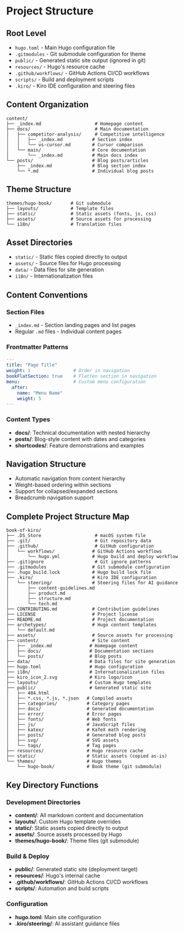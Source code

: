 # Project Structure

## Root Level
- `hugo.toml` - Main Hugo configuration file
- `.gitmodules` - Git submodule configuration for theme
- `public/` - Generated static site output (ignored in git)
- `resources/` - Hugo's resource cache
- `.github/workflows/` - GitHub Actions CI/CD workflows
- `scripts/` - Build and deployment scripts
- `.kiro/` - Kiro IDE configuration and steering files

## Content Organization
```
content/
├── _index.md                    # Homepage content
├── docs/                        # Main documentation
│   ├── competitor-analysis/     # Competitive intelligence
│   │   ├── _index.md           # Section index
│   │   └── vs-cursor.md        # Cursor comparison
│   └── main/                   # Core documentation
│       └── _index.md           # Main docs index
└── posts/                      # Blog posts/articles
    ├── _index.md               # Blog section index
    └── *.md                    # Individual blog posts
```

## Theme Structure
```
themes/hugo-book/       # Git submodule
├── layouts/            # Template files
├── static/             # Static assets (fonts, js, css)
├── assets/             # Source assets for processing
└── i18n/               # Translation files
```

## Asset Directories
- `static/` - Static files copied directly to output
- `assets/` - Source files for Hugo processing
- `data/` - Data files for site generation
- `i18n/` - Internationalization files

## Content Conventions

### Section Files
- `_index.md` - Section landing pages and list pages
- Regular `.md` files - Individual content pages

### Frontmatter Patterns
```yaml
---
title: "Page Title"
weight: 1                # Order in navigation
bookFlatSection: true    # Flatten section in navigation
menu:                    # Custom menu configuration
  after:
    name: "Menu Name"
    weight: 5
---
```

### Content Types
- **docs/**: Technical documentation with nested hierarchy
- **posts/**: Blog-style content with dates and categories
- **shortcodes/**: Feature demonstrations and examples

## Navigation Structure
- Automatic navigation from content hierarchy
- Weight-based ordering within sections
- Support for collapsed/expanded sections
- Breadcrumb navigation support

## Complete Project Structure Map

```
book-of-kiro/
├── .DS_Store                    # macOS system file
├── .git/                        # Git repository data
├── .github/                     # GitHub configuration
│   └── workflows/              # GitHub Actions workflows
│       └── hugo.yml            # Hugo build and deploy workflow
├── .gitignore                   # Git ignore patterns
├── .gitmodules                 # Git submodule configuration
├── .hugo_build.lock            # Hugo build lock file
├── .kiro/                      # Kiro IDE configuration
│   └── steering/               # Steering files for AI guidance
│       ├── content-guidelines.md
│       ├── product.md
│       ├── structure.md
│       └── tech.md
├── CONTRIBUTING.md             # Contribution guidelines
├── LICENSE                     # Project license
├── README.md                   # Project documentation
├── archetypes/                 # Hugo content templates
│   └── default.md
├── assets/                     # Source assets for processing
├── content/                    # Site content
│   ├── _index.md              # Homepage content
│   ├── docs/                  # Documentation sections
│   └── posts/                 # Blog posts
├── data/                      # Data files for site generation
├── hugo.toml                  # Hugo configuration
├── i18n/                      # Internationalization files
├── kiro_icon_2.svg            # Kiro logo/icon
├── layouts/                   # Custom Hugo templates
├── public/                    # Generated static site
│   ├── 404.html
│   ├── *.css, *.js, *.json   # Compiled assets
│   ├── categories/           # Category pages
│   ├── docs/                 # Generated documentation
│   ├── error/                # Error pages
│   ├── fonts/                # Web fonts
│   ├── js/                   # JavaScript files
│   ├── katex/                # KaTeX math rendering
│   ├── posts/                # Generated blog posts
│   ├── svg/                  # SVG assets
│   └── tags/                 # Tag pages
├── resources/                # Hugo resource cache
├── static/                   # Static assets (copied as-is)
└── themes/                   # Hugo themes
    └── hugo-book/            # Book theme (git submodule)
```

## Key Directory Functions

### Development Directories
- **content/**: All markdown content and documentation
- **layouts/**: Custom Hugo template overrides
- **static/**: Static assets copied directly to output
- **assets/**: Source assets processed by Hugo
- **themes/hugo-book/**: Theme files (git submodule)

### Build & Deploy
- **public/**: Generated static site (deployment target)
- **resources/**: Hugo's internal cache
- **.github/workflows/**: GitHub Actions CI/CD workflows
- **scripts/**: Automation and build scripts

### Configuration
- **hugo.toml**: Main site configuration
- **.kiro/steering/**: AI assistant guidance files